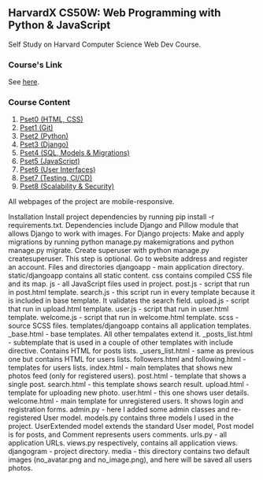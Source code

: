 ## HarvardX CS50W: Web Programming with Python & JavaScript

Self Study on Harvard Computer Science Web Dev Course.

### Course's Link ###
See [here](https://www.edx.org/course/cs50s-web-programming-with-python-and-javascript).

### Course Content ###
1. [Pset0 (HTML, CSS)](https://github.com/Chong-Tuc-Yee/HarvardX-CS50-Web-Programming-with-Python-JavaScript/tree/main/Pset0/search)
2. [Pset1 (Git)]()
3. [Pset2 (Python)]()
4. [Pset3 (Django)]()
5. [Pset4 (SQL, Models & Migrations)]()
6. [Pset5 (JavaScript)]()
7. [Pset6 (User Interfaces)]()
8. [Pset7 (Testing, CI/CD)]()
9. [Pset8 (Scalability & Security)]()

All webpages of the project are mobile-responsive.

Installation
Install project dependencies by running pip install -r requirements.txt. Dependencies include Django and Pillow module that allows Django to work with images.
For Django projects:
Make and apply migrations by running python manage.py makemigrations and python manage.py migrate.
Create superuser with python manage.py createsuperuser. This step is optional.
Go to website address and register an account.
Files and directories
djangoapp - main application directory.
static/djangoapp contains all static content.
css contains compiled CSS file and its map.
js - all JavaScript files used in project.
post.js - script that run in post.html template.
search.js - this script run in every template because it is included in base template. It validates the search field.
upload.js - script that run in upload.html template.
user.js - script that run in user.html template.
welcome.js - script that run in welcome.html template.
scss - source SCSS files.
templates/djangoapp contains all application templates.
_base.html - base templates. All other tempalates extend it.
_posts_list.html - subtemplate that is used in a couple of other templates with include directive. Contains HTML for posts lists.
_users_list.html - same as previous one but contains HTML for users lists.
followers.html and following.html - templates for users lists.
index.html - main templates that shows new photos feed (only for registered users).
post.html - template that shows a single post.
search.html - this template shows search result.
upload.html - template for uploading new photo.
user.html - this one shows user details.
welcome.html - main template for unregistered users. It shows login and registration forms.
admin.py - here I added some admin classes and re-registered User model.
models.py contains three models I used in the project. UserExtended model extends the standard User model, Post model is for posts, and Comment represents users comments.
urls.py - all application URLs.
views.py respectively, contains all application views.
djangogram - project directory.
media - this directory contains two default images (no_avatar.png and no_image.png), and here will be saved all users photos.
